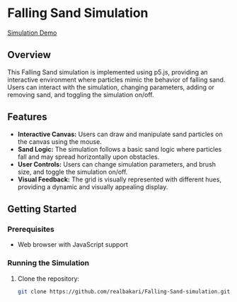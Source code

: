 # Falling Sand Simulation

[Simulation Demo](https://editor.p5js.org/realbakari/sketches/PdcM4dnxz)

## Overview

This Falling Sand simulation is implemented using p5.js, providing an interactive environment where particles mimic the behavior of falling sand. Users can interact with the simulation, changing parameters, adding or removing sand, and toggling the simulation on/off.

## Features

- **Interactive Canvas:** Users can draw and manipulate sand particles on the canvas using the mouse.
- **Sand Logic:** The simulation follows a basic sand logic where particles fall and may spread horizontally upon obstacles.
- **User Controls:** Users can change simulation parameters, and brush size, and toggle the simulation on/off.
- **Visual Feedback:** The grid is visually represented with different hues, providing a dynamic and visually appealing display.

## Getting Started

### Prerequisites

- Web browser with JavaScript support

### Running the Simulation

1. Clone the repository:

   ```bash
   git clone https://github.com/realbakari/Falling-Sand-simulation.git
